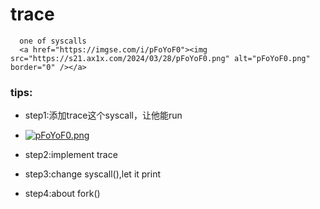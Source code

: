 # trace    
      one of syscalls
      <a href="https://imgse.com/i/pFoYoF0"><img src="https://s21.ax1x.com/2024/03/28/pFoYoF0.png" alt="pFoYoF0.png" border="0" /></a>
### tips:
+ step1:添加trace这个syscall，让他能run
+ <a href="https://imgse.com/i/pFoYoF0"><img src="https://s21.ax1x.com/2024/03/28/pFoYoF0.png" alt="pFoYoF0.png" border="0" /></a>
   
+ step2:implement trace
+ step3:change syscall(),let it print
+ step4:about fork()